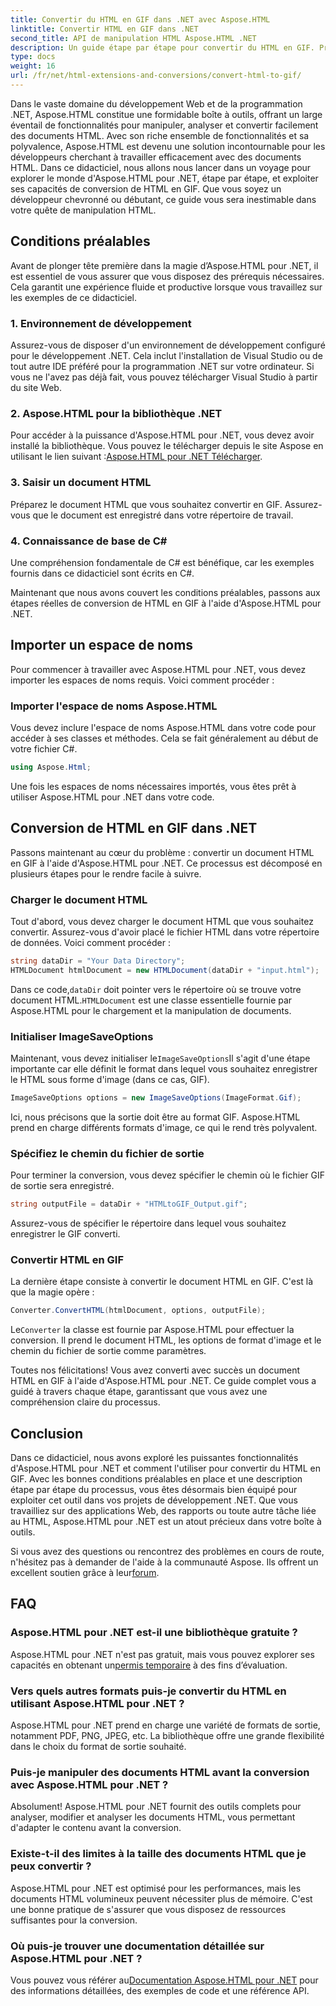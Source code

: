 ```yaml
---
title: Convertir du HTML en GIF dans .NET avec Aspose.HTML
linktitle: Convertir HTML en GIF dans .NET
second_title: API de manipulation HTML Aspose.HTML .NET
description: Un guide étape par étape pour convertir du HTML en GIF. Prérequis, exemples de code, FAQ et bien plus encore ! Optimisez votre manipulation HTML avec Aspose.HTML.
type: docs
weight: 16
url: /fr/net/html-extensions-and-conversions/convert-html-to-gif/
---
```


Dans le vaste domaine du développement Web et de la programmation .NET, Aspose.HTML constitue une formidable boîte à outils, offrant un large éventail de fonctionnalités pour manipuler, analyser et convertir facilement des documents HTML. Avec son riche ensemble de fonctionnalités et sa polyvalence, Aspose.HTML est devenu une solution incontournable pour les développeurs cherchant à travailler efficacement avec des documents HTML. Dans ce didacticiel, nous allons nous lancer dans un voyage pour explorer le monde d'Aspose.HTML pour .NET, étape par étape, et exploiter ses capacités de conversion de HTML en GIF. Que vous soyez un développeur chevronné ou débutant, ce guide vous sera inestimable dans votre quête de manipulation HTML.

## Conditions préalables

Avant de plonger tête première dans la magie d’Aspose.HTML pour .NET, il est essentiel de vous assurer que vous disposez des prérequis nécessaires. Cela garantit une expérience fluide et productive lorsque vous travaillez sur les exemples de ce didacticiel.

### 1. Environnement de développement

Assurez-vous de disposer d'un environnement de développement configuré pour le développement .NET. Cela inclut l'installation de Visual Studio ou de tout autre IDE préféré pour la programmation .NET sur votre ordinateur. Si vous ne l'avez pas déjà fait, vous pouvez télécharger Visual Studio à partir du site Web.

### 2. Aspose.HTML pour la bibliothèque .NET

 Pour accéder à la puissance d'Aspose.HTML pour .NET, vous devez avoir installé la bibliothèque. Vous pouvez le télécharger depuis le site Aspose en utilisant le lien suivant :[Aspose.HTML pour .NET Télécharger](https://releases.aspose.com/html/net/).

### 3. Saisir un document HTML

Préparez le document HTML que vous souhaitez convertir en GIF. Assurez-vous que le document est enregistré dans votre répertoire de travail.

### 4. Connaissance de base de C#

Une compréhension fondamentale de C# est bénéfique, car les exemples fournis dans ce didacticiel sont écrits en C#.

Maintenant que nous avons couvert les conditions préalables, passons aux étapes réelles de conversion de HTML en GIF à l'aide d'Aspose.HTML pour .NET.

## Importer un espace de noms

Pour commencer à travailler avec Aspose.HTML pour .NET, vous devez importer les espaces de noms requis. Voici comment procéder :

### Importer l'espace de noms Aspose.HTML

Vous devez inclure l'espace de noms Aspose.HTML dans votre code pour accéder à ses classes et méthodes. Cela se fait généralement au début de votre fichier C#.

```csharp
using Aspose.Html;
```

Une fois les espaces de noms nécessaires importés, vous êtes prêt à utiliser Aspose.HTML pour .NET dans votre code.

## Conversion de HTML en GIF dans .NET

Passons maintenant au cœur du problème : convertir un document HTML en GIF à l'aide d'Aspose.HTML pour .NET. Ce processus est décomposé en plusieurs étapes pour le rendre facile à suivre.

### Charger le document HTML

Tout d'abord, vous devez charger le document HTML que vous souhaitez convertir. Assurez-vous d'avoir placé le fichier HTML dans votre répertoire de données. Voici comment procéder :

```csharp
string dataDir = "Your Data Directory";
HTMLDocument htmlDocument = new HTMLDocument(dataDir + "input.html");
```

 Dans ce code,`dataDir` doit pointer vers le répertoire où se trouve votre document HTML.`HTMLDocument` est une classe essentielle fournie par Aspose.HTML pour le chargement et la manipulation de documents.

### Initialiser ImageSaveOptions

 Maintenant, vous devez initialiser le`ImageSaveOptions`Il s'agit d'une étape importante car elle définit le format dans lequel vous souhaitez enregistrer le HTML sous forme d'image (dans ce cas, GIF).

```csharp
ImageSaveOptions options = new ImageSaveOptions(ImageFormat.Gif);
```

Ici, nous précisons que la sortie doit être au format GIF. Aspose.HTML prend en charge différents formats d'image, ce qui le rend très polyvalent.

### Spécifiez le chemin du fichier de sortie

Pour terminer la conversion, vous devez spécifier le chemin où le fichier GIF de sortie sera enregistré.

```csharp
string outputFile = dataDir + "HTMLtoGIF_Output.gif";
```

Assurez-vous de spécifier le répertoire dans lequel vous souhaitez enregistrer le GIF converti.

### Convertir HTML en GIF

La dernière étape consiste à convertir le document HTML en GIF. C'est là que la magie opère :

```csharp
Converter.ConvertHTML(htmlDocument, options, outputFile);
```

 Le`Converter` la classe est fournie par Aspose.HTML pour effectuer la conversion. Il prend le document HTML, les options de format d'image et le chemin du fichier de sortie comme paramètres.

Toutes nos félicitations! Vous avez converti avec succès un document HTML en GIF à l'aide d'Aspose.HTML pour .NET. Ce guide complet vous a guidé à travers chaque étape, garantissant que vous avez une compréhension claire du processus.

## Conclusion

Dans ce didacticiel, nous avons exploré les puissantes fonctionnalités d'Aspose.HTML pour .NET et comment l'utiliser pour convertir du HTML en GIF. Avec les bonnes conditions préalables en place et une description étape par étape du processus, vous êtes désormais bien équipé pour exploiter cet outil dans vos projets de développement .NET. Que vous travailliez sur des applications Web, des rapports ou toute autre tâche liée au HTML, Aspose.HTML pour .NET est un atout précieux dans votre boîte à outils.

 Si vous avez des questions ou rencontrez des problèmes en cours de route, n'hésitez pas à demander de l'aide à la communauté Aspose. Ils offrent un excellent soutien grâce à leur[forum](https://forum.aspose.com/).

## FAQ

### Aspose.HTML pour .NET est-il une bibliothèque gratuite ?
 Aspose.HTML pour .NET n'est pas gratuit, mais vous pouvez explorer ses capacités en obtenant un[permis temporaire](https://purchase.aspose.com/temporary-license/) à des fins d’évaluation.

### Vers quels autres formats puis-je convertir du HTML en utilisant Aspose.HTML pour .NET ?
Aspose.HTML pour .NET prend en charge une variété de formats de sortie, notamment PDF, PNG, JPEG, etc. La bibliothèque offre une grande flexibilité dans le choix du format de sortie souhaité.

### Puis-je manipuler des documents HTML avant la conversion avec Aspose.HTML pour .NET ?
Absolument! Aspose.HTML pour .NET fournit des outils complets pour analyser, modifier et analyser les documents HTML, vous permettant d'adapter le contenu avant la conversion.

### Existe-t-il des limites à la taille des documents HTML que je peux convertir ?
Aspose.HTML pour .NET est optimisé pour les performances, mais les documents HTML volumineux peuvent nécessiter plus de mémoire. C'est une bonne pratique de s'assurer que vous disposez de ressources suffisantes pour la conversion.

### Où puis-je trouver une documentation détaillée sur Aspose.HTML pour .NET ?
 Vous pouvez vous référer au[Documentation Aspose.HTML pour .NET](https://reference.aspose.com/html/net/) pour des informations détaillées, des exemples de code et une référence API.
